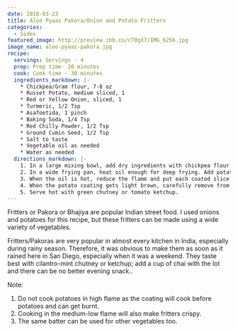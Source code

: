 ```yaml
---
date: 2018-03-23
title: Aloo Pyaaz Pakora/Onion and Potato Fritters
categories:
  - Sides
featured_image: http://preview.ibb.co/cT0gX7/IMG_6256.jpg
image_name: aloo-pyaaz-pakora.jpg
recipe:
  servings: Servings - 4
  prep: Prep time- 20 minutes
  cook: Cook time - 30 minutes
  ingredients_markdown: |-
    * Chickpea/Gram flour, 7-8 oz
    * Russet Potato, medium sliced, 1
    * Red or Yellow Onion, sliced, 1
    * Turmeric, 1/2 Tsp
    * Asafoetida, 1 pinch
    * Baking Soda, 1/4 Tsp
    * Red Chilly Powder, 1/2 Tsp
    * Ground Cumin Seed, 1/2 Tsp
    * Salt to taste
    * Vegetable oil as needed
    * Water as needed
  directions_markdown: |-
    1. In a large mixing bowl, add dry ingredients with chickpea flour and mix well. Now add water to the mixture slowly while mixing it constantly. The batter should not be too thick nor too thin - just enough to coat onion and potatoes well and not drip too much.
    2. In a wide frying pan, heat oil enough for deep frying. Add potatoes to the batter and coat each slice properly.
    3. When the oil is hot, reduce the flame and put each coated slice carefully in the oil. Fry potatoes while turning them occasionally in medium-low flame, so that it gets cooked nicely.
    4. When the potato coating gets light brown, carefully remove from the oil. Repeat the same process for onion.
    5. Serve hot with green chutney or tomato ketchup.
---
```


Fritters or Pakora or Bhajiya are popular Indian street food. I used onions and potatoes for this recipe, but these fritters can be made using a wide variety of vegetables. 

Fritters/Pakoras are very popular in almost every kitchen in India, especially during rainy season. Therefore, it was obvious to make them as soon as it rained here in San Diego, especially when it was a weekend. They taste best with cilantro-mint chutney or ketchup; add a cup of chai with the lot and there can be no better evening snack..

Note:
1. Do not cook potatoes in high flame as the coating will cook before potatoes and can get burnt.
2. Cooking in the medium-low flame will also make fritters crispy.
3. The same batter can be used for other vegetables too.

